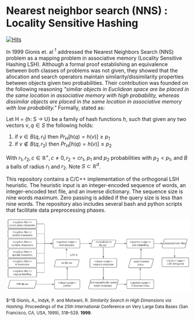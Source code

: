 # Nearest neighbor search (NNS) : Locality Sensitive Hashing

[![Hits](https://hits.seeyoufarm.com/api/count/incr/badge.svg?url=https%3A%2F%2Fgithub.com%2Fahchash%2Fhit-counter&count_bg=%2301167A&title_bg=%23000000&icon=&icon_color=%23E7E7E7&title=hits&edge_flat=false)](https://hits.seeyoufarm.com)

In 1999 Gionis et. al $^1$ addressed the Nearest Neighbors Search (NNS) problem as a mapping problem in associative memory (Locality Sensitive Hashing LSH). Although a formal proof establishing an equivalence between both classes of problems was not given, they showed that the allocation and search operators maintain similarity/dissimilarity properties between objects given two probabilities. Their contribution was founded on the following reasoning <i>"similar objects in Euclidean space are be placed in the same location in associative memory with high probability, whereas dissimilar objects are placed in the same location in associative memory with low probability."</i> Formally, stated as:

Let H = {h: S → U} be a family of hash functions $h$, such that given any two vectors $v, q \in S$ the following holds:

1. if $v \in B \left ( q, r_1 \right )$ then $Pr_H \left [ h\left ( q \right ) = h\left ( v \right ) \right ] \geq p_1$
2. if $v \notin B \left ( q, r_2 \right )$ then $Pr_H \left [ h\left ( q \right ) = h\left ( v \right ) \right ] \leq p_2$

With $r_1, r_2, c \in \mathbb{R}^{+}, c \neq 0, r_2 = c r_1$, $p_1$ and $p_2$ probabilities with $p_2 < p_1$, and $B$ a balls of radius $r_1$ and $r_2$. Note $S \subset \mathbb{R}^{d}$.

This repository contains a C/C++ implementation of the orthogonal LSH heuristic. The heuristic input is an integer-encoded sequence of words, an integer-encoded text file, and an inverse dictionary. The sequence size is nine words maximum. Zero passing is added if the query size is less than nine words. The repository also includes several bash and python scripts that facilitate data preprocessing phases.

![The text processing workflow](img/workflow.png)

<p><small>
$^1$ Gionis, A., Indyk, P. and Motwani, R. <i>Similarity Search in High Dimensions via Hashing</i>. Proceedings of the 25th International Conference on Very Large Data Bases (San Francisco, CA, USA, 1999), 518–529. <b>1999</b>.
</small></p>

